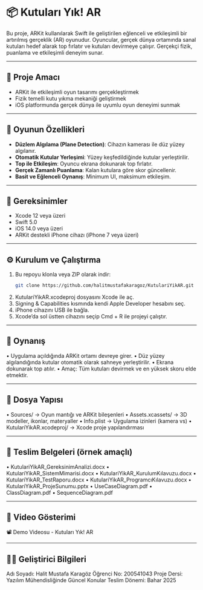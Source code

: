 # 📦 Kutuları Yık! AR

Bu proje, ARKit kullanılarak Swift ile geliştirilen eğlenceli ve etkileşimli bir artırılmış gerçeklik (AR) oyunudur. Oyuncular, gerçek dünya ortamında sanal kutuları hedef alarak top fırlatır ve kutuları devirmeye çalışır. Gerçekçi fizik, puanlama ve etkileşimli deneyim sunar.

---

## 🎯 Proje Amacı

- ARKit ile etkileşimli oyun tasarımı gerçekleştirmek  
- Fizik temelli kutu yıkma mekaniği geliştirmek  
- iOS platformunda gerçek dünya ile uyumlu oyun deneyimi sunmak  

---

## 🚀 Oyunun Özellikleri

- **Düzlem Algılama (Plane Detection)**: Cihazın kamerası ile düz yüzey algılanır.
- **Otomatik Kutular Yerleşimi**: Yüzey keşfedildiğinde kutular yerleştirilir.
- **Top ile Etkileşim**: Oyuncu ekrana dokunarak top fırlatır.
- **Gerçek Zamanlı Puanlama**: Kalan kutulara göre skor güncellenir.
- **Basit ve Eğlenceli Oynanış**: Minimum UI, maksimum etkileşim.

---

## 🧰 Gereksinimler

- Xcode 12 veya üzeri  
- Swift 5.0  
- iOS 14.0 veya üzeri  
- ARKit destekli iPhone cihazı (iPhone 7 veya üzeri)

---

## ⚙️ Kurulum ve Çalıştırma

1. Bu repoyu klonla veya ZIP olarak indir:
   ```bash
   git clone https://github.com/halitmustafakaragoz/KutulariYikAR.git
2.	KutulariYikAR.xcodeproj dosyasını Xcode ile aç.
3.	Signing & Capabilities kısmında kendi Apple Developer hesabını seç.
4.	iPhone cihazını USB ile bağla.
5.	Xcode’da sol üstten cihazını seçip Cmd + R ile projeyi çalıştır.

---

## 📱 Oynanış

  •	Uygulama açıldığında ARKit ortamı devreye girer.
	•	Düz yüzey algılandığında kutular otomatik olarak sahneye yerleştirilir.
	•	Ekrana dokunarak top atılır.
	•	Amaç: Tüm kutuları devirmek ve en yüksek skoru elde etmektir.

---

## 📁 Dosya Yapısı

  •	Sources/ → Oyun mantığı ve ARKit bileşenleri
	•	Assets.xcassets/ → 3D modeller, ikonlar, materyaller
	•	Info.plist → Uygulama izinleri (kamera vs)
	•	KutulariYikAR.xcodeproj/ → Xcode proje yapılandırması

---

## 📄 Teslim Belgeleri (örnek amaçlı)
  •	KutulariYikAR_GereksinimAnalizi.docx
	•	KutulariYikAR_SistemMimarisi.docx
	•	KutulariYikAR_KurulumKılavuzu.docx
	•	KutulariYikAR_TestRaporu.docx
	•	KutulariYikAR_ProgramcıKılavuzu.docx
	•	KutulariYikAR_ProjeSunumu.pptx
	•	UseCaseDiagram.pdf
	•	ClassDiagram.pdf
	•	SequenceDiagram.pdf

---

## 🎥 Video Gösterimi

📽️ Demo Videosu - Kutuları Yık! AR

---

## 👨‍🎓 Geliştirici Bilgileri

Adı Soyadı: Halit Mustafa Karagöz
Öğrenci No: 200541043
Proje Dersi: Yazılım Mühendisliğinde Güncel Konular
Teslim Dönemi: Bahar 2025
